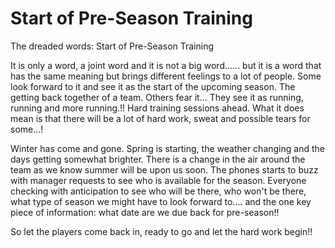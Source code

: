 # Start of Pre-Season Training

The dreaded words: Start of Pre-Season Training


It is only a word, a joint word and it is not a big word...... but it is a word that has the same meaning but brings different feelings to a lot of people. Some look forward to it and see it as the start of the upcoming season. The getting back together of a team. Others fear it... They see it as running, running and more running.!! Hard training sessions ahead. What it does mean is that there will be a lot of hard work, sweat and possible tears for some...!

Winter has come and gone. Spring is starting, the weather changing and the days getting somewhat brighter. There is a change in the air around the team as we know summer will be upon us soon. The phones starts to buzz with manager requests to see who is available for the season. Everyone checking with anticipation to see who will be there, who won't be there, what type of season we might have to look forward to.... and the one key piece of information: what date are we due back for pre-season!!

So let the players come back in, ready to go and let the hard work begin!!